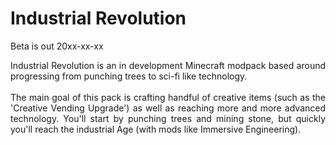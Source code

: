 # Industrial Revolution

Beta is out 20xx-xx-xx

<p align="justify">
  Industrial Revolution is an in development Minecraft modpack based around progressing from punching trees to sci-fi like technology. <BR><BR>
  The main goal of this pack is crafting handful of creative items (such as the 'Creative Vending Upgrade') as well as reaching more and more advanced technology. You'll start by punching trees and mining stone, but quickly you'll reach the industrial Age (with mods like Immersive Engineering).
